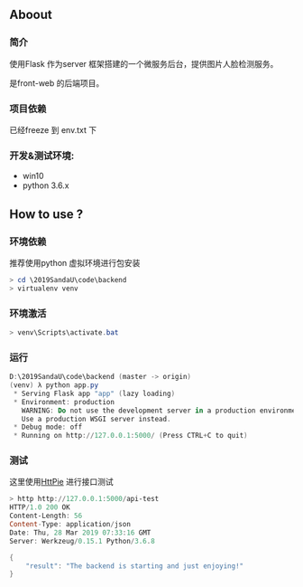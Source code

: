 ## Aboout

### 简介

使用Flask 作为server 框架搭建的一个微服务后台，提供图片人脸检测服务。

是front-web 的后端项目。

### 项目依赖

已经freeze 到 env.txt 下

### 开发&测试环境:

- win10 
- python 3.6.x

## How to use ?

### 环境依赖

推荐使用python 虚拟环境进行包安装

```powershell
> cd \2019SandaU\code\backend
> virtualenv venv 
```

### 环境激活

```powershell
> venv\Scripts\activate.bat  
```

### 运行

```powershell
D:\2019SandaU\code\backend (master -> origin)
(venv) λ python app.py
 * Serving Flask app "app" (lazy loading)
 * Environment: production
   WARNING: Do not use the development server in a production environment.
   Use a production WSGI server instead.
 * Debug mode: off
 * Running on http://127.0.0.1:5000/ (Press CTRL+C to quit)
```

### 测试

这里使用[HttPie](https://httpie.org/) 进行接口测试

```powershell
> http http://127.0.0.1:5000/api-test
HTTP/1.0 200 OK
Content-Length: 56
Content-Type: application/json
Date: Thu, 28 Mar 2019 07:33:16 GMT
Server: Werkzeug/0.15.1 Python/3.6.8

{
    "result": "The backend is starting and just enjoying!"
}
```

